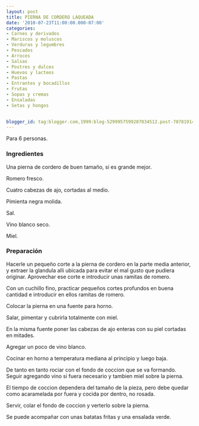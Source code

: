 ```yaml
---
layout: post
title: PIERNA DE CORDERO LAQUEADA
date: '2010-07-23T11:00:00.000-07:00'
categories:
- Carnes y derivados
- Mariscos y moluscos
- Verduras y legumbres
- Pescados
- Arroces
- Salsas
- Postres y dulces
- Huevos y lacteos
- Pastas
- Entrantes y bocadillos
- Frutas
- Sopas y cremas
- Ensaladas
- Setas y hongos
 

blogger_id: tag:blogger.com,1999:blog-5299957599287034512.post-7878191441696085761
---
```


Para 6 personas.

<h3>Ingredientes</h3>

Una pierna de cordero de buen tamaño, si es grande mejor.

Romero fresco.

Cuatro cabezas de ajo, cortadas al medio.

Pimienta negra molida.

Sal.

Vino blanco seco.

Miel.

<h3>Preparación</h3>

Hacerle un pequeño corte a la pierna de cordero en la parte media anterior, y extraer la glandula alli ubicada para evitar el mal gusto que pudiera originar. Aprovechar ese corte e introducir unas ramitas de romero.

Con un cuchillo fino, practicar pequeños cortes profundos en buena cantidad e introducir en ellos ramitas de romero.

Colocar la pierna en una fuente para horno.

Salar, pimentar y cubrirla totalmente con miel.

En la misma fuente poner las cabezas de ajo enteras con su piel cortadas en mitades.

Agregar un poco de vino blanco.

Cocinar en horno a temperatura mediana al principio y luego baja.

De tanto en tanto rociar con el fondo de coccion que se va formando. Seguir agregando vino si fuera necesario y tambien miel sobre la pierna.

El tiempo de coccion dependera del tamaño de la pieza, pero debe quedar como acaramelada por fuera y cocida por dentro, no rosada.

Servir, colar el fondo de coccion y verterlo sobre la pierna.

Se puede acompañar con unas batatas fritas y una ensalada verde.

